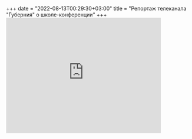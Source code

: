 +++
date = "2022-08-13T00:29:30+03:00"
title = "Репортаж телеканала &quot;Губерния&quot; о школе-конференции"
+++
 <br /><iframe width="420" height="315" src="https://www.youtube.com/embed/5W7lF60a0FA" frameborder="0" allowfullscreen></iframe>

